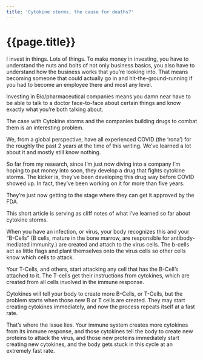 ```yaml
---
title: 'Cytokine storms, the cause for deaths?'
---
```


# {{page.title}}

I invest in things. Lots of things. To make money in investing, you have to understand the nuts and bolts of not only business basics, you also have to understand how the business works that you’re looking into.  That means becoming someone that could actually go in and hit-the-ground-running if you had to become an employee there and most any level.

Investing in Bio/pharmaceutical companies means you damn near have to be able to talk to a doctor face-to-face about certain things and know exactly what you’re both talking about.

The case with Cytokine storms and the companies building drugs to combat them is an interesting problem.

We, from a global perspective, have all experienced COVID (the ‘rona’) for the roughly the past 2 years at the time of this writing. We’ve learned a lot about it and mostly still know nothing. 

So far from my research, since I’m just now diving into a company I’m hoping to put money into soon, they develop a drug that fights cytokine storms. The kicker is, they’ve been developing this drug way before COVID showed up. In fact, they’ve been working on it for more than five years. 

They’re just now getting to the stage where they can get it approved by the FDA.

This short article is serving as cliff notes of what I’ve learned so far about cytokine storms. 

When you have an infection, or virus, your body recognizes this and your “B-Cells” (B cells,  mature in the bone marrow, are responsible for antibody-mediated immunity.) are created and attach to the virus cells.  The b-cells act as little flags and plant themselves onto the virus cells so other cells know which cells to attack.

Your T-Cells, and others, start attacking any cell that has the B-Cell’s attached to it.  The T-cells get their instructions from cytokines, which are created from all cells involved in the immune response. 

Cytokines will tell your body to create more B-Cells, or T-Cells, but the problem starts when those new B or T cells are created. They may start creating cytokines immediately, and now the process repeats itself at a fast rate. 

That’s where the issue lies. Your immune system creates more cytokines from its immune response, and those cytokines tell the body to create new proteins to attack the virus, and those new proteins immediately start creating new cytokines, and the body gets stuck in this cycle at an extremely fast rate. 
